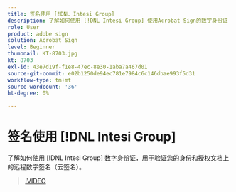 ```yaml
---
title: 签名使用 [!DNL Intesi Group]
description: 了解如何使用 [!DNL Intesi Group] 使用Acrobat Sign的数字身份证
role: User
product: adobe sign
solution: Acrobat Sign
level: Beginner
thumbnail: KT-8703.jpg
kt: 8703
exl-id: 43e7d19f-f1e8-47ec-8e30-1aba7a467d01
source-git-commit: e02b1250de94ec781e7984c6c146dbae993f5d31
workflow-type: tm+mt
source-wordcount: '36'
ht-degree: 0%

---
```


# 签名使用 [!DNL Intesi Group]

了解如何使用 [!DNL Intesi Group] 数字身份证，用于验证您的身份和授权文档上的远程数字签名（云签名）。

>[!VIDEO](https://video.tv.adobe.com/v/336989?hidetitle=true)
